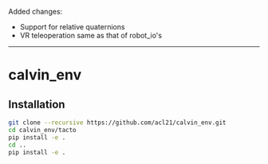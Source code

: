 Added changes: 
- Support for relative quaternions
- VR teleoperation same as that of robot_io's

---
# calvin_env



## Installation
```bash
git clone --recursive https://github.com/acl21/calvin_env.git
cd calvin_env/tacto
pip install -e .
cd ..
pip install -e .
```
